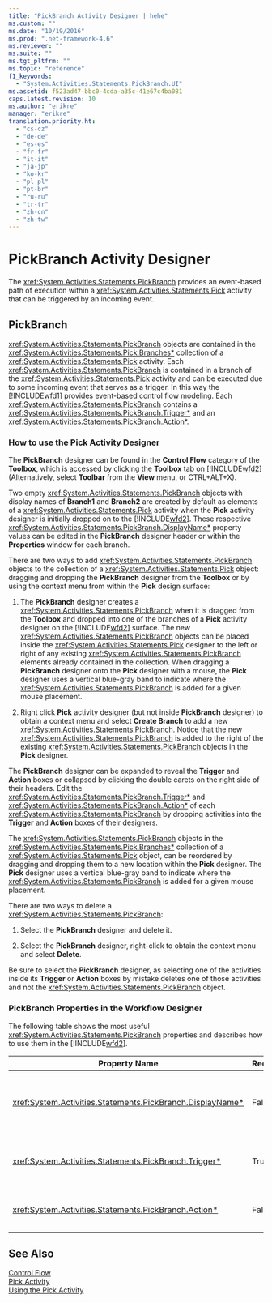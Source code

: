 ```yaml
---
title: "PickBranch Activity Designer | hehe"
ms.custom: ""
ms.date: "10/19/2016"
ms.prod: ".net-framework-4.6"
ms.reviewer: ""
ms.suite: ""
ms.tgt_pltfrm: ""
ms.topic: "reference"
f1_keywords: 
  - "System.Activities.Statements.PickBranch.UI"
ms.assetid: f523ad47-bbc0-4cda-a35c-41e67c4ba081
caps.latest.revision: 10
ms.author: "erikre"
manager: "erikre"
translation.priority.ht: 
  - "cs-cz"
  - "de-de"
  - "es-es"
  - "fr-fr"
  - "it-it"
  - "ja-jp"
  - "ko-kr"
  - "pl-pl"
  - "pt-br"
  - "ru-ru"
  - "tr-tr"
  - "zh-cn"
  - "zh-tw"
---
```

# PickBranch Activity Designer
The <xref:System.Activities.Statements.PickBranch> provides an event-based path of execution within a <xref:System.Activities.Statements.Pick> activity that can be triggered by an incoming event.  
  
## PickBranch  
 <xref:System.Activities.Statements.PickBranch> objects are contained in the <xref:System.Activities.Statements.Pick.Branches*> collection of a <xref:System.Activities.Statements.Pick> activity. Each <xref:System.Activities.Statements.PickBranch> is contained in a branch of the <xref:System.Activities.Statements.Pick> activity and can be executed due to some incoming event that serves as a trigger. In this way the [!INCLUDE[wfd1](../workflow-designer/includes/wfd1_md.md)] provides event-based control flow modeling. Each <xref:System.Activities.Statements.PickBranch> contains a <xref:System.Activities.Statements.PickBranch.Trigger*> and an <xref:System.Activities.Statements.PickBranch.Action*>.  
  
### How to use the Pick Activity Designer  
 The **PickBranch** designer can be found in the **Control Flow** category of the **Toolbox**, which is accessed by clicking the **Toolbox** tab on [!INCLUDE[wfd2](../workflow-designer/includes/wfd2_md.md)] (Alternatively, select **Toolbar** from the **View** menu, or CTRL+ALT+X).  
  
 Two empty <xref:System.Activities.Statements.PickBranch> objects with display names of **Branch1** and **Branch2** are created by default as elements of a <xref:System.Activities.Statements.Pick> activity when the **Pick** activity designer is initially dropped on to the [!INCLUDE[wfd2](../workflow-designer/includes/wfd2_md.md)]. These respective <xref:System.Activities.Statements.PickBranch.DisplayName*> property values can be edited in the **PickBranch** designer header or within the **Properties** window for each branch.  
  
 There are two ways to add <xref:System.Activities.Statements.PickBranch> objects to the collection of a <xref:System.Activities.Statements.Pick> object: dragging and dropping the **PickBranch** designer from the **Toolbox** or by using the context menu from within the **Pick** design surface:  
  
1.  The **PickBranch** designer creates a <xref:System.Activities.Statements.PickBranch> when it is dragged from the **Toolbox** and dropped into one of the branches of a **Pick** activity designer on the [!INCLUDE[wfd2](../workflow-designer/includes/wfd2_md.md)] surface. The new <xref:System.Activities.Statements.PickBranch> objects can be placed inside the <xref:System.Activities.Statements.Pick> designer to the left or right of any existing <xref:System.Activities.Statements.PickBranch> elements already contained in the collection. When dragging a **PickBranch** designer onto the **Pick** designer with a mouse, the **Pick** designer uses a vertical blue-gray band to indicate where the <xref:System.Activities.Statements.PickBranch> is added for a given mouse placement.  
  
2.  Right click **Pick** activity designer (but not inside **PickBranch** designer) to obtain a context menu and select **Create Branch** to add a new <xref:System.Activities.Statements.PickBranch>. Notice that the new <xref:System.Activities.Statements.PickBranch> is added to the right of the existing <xref:System.Activities.Statements.PickBranch> objects in the **Pick** designer.  
  
 The **PickBranch** designer can be expanded to reveal the **Trigger** and **Action** boxes or collapsed by clicking the double carets on the right side of their headers. Edit the <xref:System.Activities.Statements.PickBranch.Trigger*> and <xref:System.Activities.Statements.PickBranch.Action*> of each <xref:System.Activities.Statements.PickBranch> by dropping activities into the **Trigger** and **Action** boxes of their designers.  
  
 The <xref:System.Activities.Statements.PickBranch> objects in the <xref:System.Activities.Statements.Pick.Branches*> collection of a <xref:System.Activities.Statements.Pick> object, can be reordered by dragging and dropping them to a new location within the **Pick** designer. The **Pick** designer uses a vertical blue-gray band to indicate where the <xref:System.Activities.Statements.PickBranch> is added for a given mouse placement.  
  
 There are two ways to delete a <xref:System.Activities.Statements.PickBranch>:  
  
1.  Select the **PickBranch** designer and delete it.  
  
2.  Select the **PickBranch** designer, right-click to obtain the context menu and select **Delete**.  
  
 Be sure to select the **PickBranch** designer, as selecting one of the activities inside its **Trigger** or **Action** boxes by mistake deletes one of those activities and not the <xref:System.Activities.Statements.PickBranch> object.  
  
### PickBranch Properties in the Workflow Designer  
 The following table shows the most useful <xref:System.Activities.Statements.PickBranch> properties and describes how to use them in the [!INCLUDE[wfd2](../workflow-designer/includes/wfd2_md.md)].  
  
|Property Name|Required|Usage|  
|-------------------|--------------|-----------|  
|<xref:System.Activities.Statements.PickBranch.DisplayName*>|False|The friendly name displayed on the header of the **PickBranch** designer. The default value is Branch.<br /><br /> Although the <xref:System.Activities.Activity.DisplayName*> is not strictly required, it is a best practice to use one.|  
|<xref:System.Activities.Statements.PickBranch.Trigger*>|True|Each <xref:System.Activities.Statements.PickBranch> contains a <xref:System.Activities.Statements.PickBranch.Trigger*> action that can invoke the <xref:System.Activities.Statements.PickBranch.Action*>.|  
|<xref:System.Activities.Statements.PickBranch.Action*>|False|Each <xref:System.Activities.Statements.PickBranch> contains an <xref:System.Activities.Statements.PickBranch.Action*> that is executed if triggered.|  
  
## See Also  
 [Control Flow](../workflow-designer/control-flow-activity-designers.md)   
 [Pick Activity](../Topic/Pick%20Activity.md)   
 [Using the Pick Activity](../Topic/Using%20the%20Pick%20Activity.md)